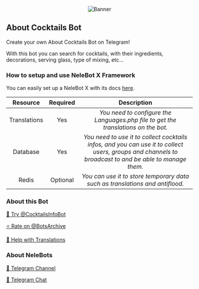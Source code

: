 <p align="center"> 
    <img src="https://telegra.ph/file/b3dd3e6a8783636b98244.jpg" alt="Banner" /> 
</p>

## About Cocktails Bot

Create your own About Cocktails Bot on Telegram!

With this bot you can search for cocktails, with their ingredients, decorations, serving glass, type of mixing, etc...

### How to setup and use NeleBot X Framework

You can easily set up a NeleBot X with its docs [here](https://neleb54gold.github.io/NeleBotX/).

| Resource     | Required | Description |
| :----------: | :------: | :----------:|
| Translations | Yes      | _You need to configure the Languages.php file to get the translations on the bot._ |
| Database     | Yes      | _You need to use it to collect cocktails infos, and you can use it to collect users, groups and channels to broadcast to and be able to manage them._ |
| Redis        | Optional | _You can use it to store temporary data such as translations and antiflood._ |

### About this Bot

[🤖 Try @CocktailsInfoBot](https://t.me/CocktailsInfoBot)

[⭐️ Rate on @BotsArchive](https://t.me/BotsArchive/)

[📲 Help with Translations](https://nelebots.oneskyapp.com/collaboration/translate/project/project/185375/)

### About NeleBots

[📢 Telegram Channel](https://t.me/NeleBots)

[👥 Telegram Chat](https://t.me/NeleBotsChat)
